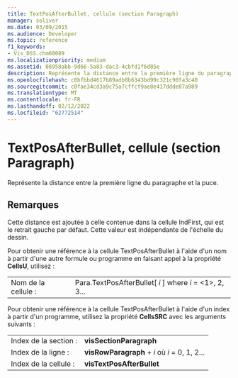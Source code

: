 ```yaml
---
title: TextPosAfterBullet, cellule (section Paragraph)
manager: soliver
ms.date: 03/09/2015
ms.audience: Developer
ms.topic: reference
f1_keywords:
- Vis_DSS.chm60089
ms.localizationpriority: medium
ms.assetid: 08958abb-9d66-5a83-dac3-4cbfd1f6d85e
description: Représente la distance entre la première ligne du paragraphe et la puce.
ms.openlocfilehash: c0bfbbd4617b89adb8b6343bd99c321c90fa3c40
ms.sourcegitcommit: c0fae34cd3a9c75a7cffcf9ae8e417ddde07a989
ms.translationtype: MT
ms.contentlocale: fr-FR
ms.lasthandoff: 02/12/2022
ms.locfileid: "62772514"
---
```

# <a name="textposafterbullet-cell-paragraph-section"></a>TextPosAfterBullet, cellule (section Paragraph)

Représente la distance entre la première ligne du paragraphe et la puce. 
  
## <a name="remarks"></a>Remarques

Cette distance est ajoutée à celle contenue dans la cellule IndFirst, qui est le retrait gauche par défaut. Cette valeur est indépendante de l'échelle du dessin. 
  
Pour obtenir une référence à la cellule TextPosAfterBullet à l'aide d'un nom à partir d'une autre formule ou programme en faisant appel à la propriété **CellsU**, utilisez : 
  
|||
|:-----|:-----|
| Nom de la cellule :  <br/> | Para.TextPosAfterBullet[  *i*  ] where  *i*  = <1>, 2, 3... |
   
Pour obtenir une référence à la cellule TextPosAfterBullet à l'aide d'un index à partir d'un programme, utilisez la propriété **CellsSRC** avec les arguments suivants : 
  
|||
|:-----|:-----|
| Index de la section :  <br/> |**visSectionParagraph** <br/> |
| Index de la ligne :  <br/> |**visRowParagraph** +   *i* où *i* = 0, 1, 2... |
| Index de la cellule :  <br/> |**visTextPosAfterBullet** <br/> |
   

